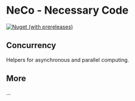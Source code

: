 # NeCo - Necessary Code 

[![Nuget (with prereleases)](https://img.shields.io/nuget/vpre/neco.common)](https://www.nuget.org/packages/Neco.Common/)

## Concurrency

Helpers for asynchronous and parallel computing. 


## More

...